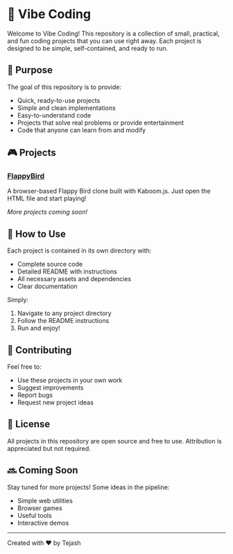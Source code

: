 # 🚀 Vibe Coding

Welcome to Vibe Coding! This repository is a collection of small, practical, and fun coding projects that you can use right away. Each project is designed to be simple, self-contained, and ready to run.

## 🎯 Purpose

The goal of this repository is to provide:
- Quick, ready-to-use projects
- Simple and clean implementations
- Easy-to-understand code
- Projects that solve real problems or provide entertainment
- Code that anyone can learn from and modify

## 🎮 Projects

### [FlappyBird](./FlappyBird)
A browser-based Flappy Bird clone built with Kaboom.js. Just open the HTML file and start playing!

*More projects coming soon!*

## 🔧 How to Use

Each project is contained in its own directory with:
- Complete source code
- Detailed README with instructions
- All necessary assets and dependencies
- Clear documentation

Simply:
1. Navigate to any project directory
2. Follow the README instructions
3. Run and enjoy!

## 🤝 Contributing

Feel free to:
- Use these projects in your own work
- Suggest improvements
- Report bugs
- Request new project ideas

## 📝 License

All projects in this repository are open source and free to use. Attribution is appreciated but not required.

## 🔜 Coming Soon

Stay tuned for more projects! Some ideas in the pipeline:
- Simple web utilities
- Browser games
- Useful tools
- Interactive demos

---
Created with ❤️ by Tejash 